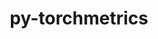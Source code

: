---
title: "py-torchmetrics"
layout: cache
categories: [package, develop-2024-03-17]
meta: {"versions": ["1.3.1"], "compilers": ["apple-clang@=15.0.0", "gcc@=11.4.0"], "oss": ["ubuntu22.04", "ventura"], "platforms": ["darwin", "linux"], "targets": ["aarch64", "neoverse_v1", "neoverse_v2", "x86_64_v3"], "stacks": ["e4s", "e4s-neoverse-v2", "e4s-neoverse_v1", "ml-darwin-aarch64-mps", "ml-linux-x86_64-cpu", "ml-linux-x86_64-cuda", "ml-linux-x86_64-rocm", "root"], "num_specs": 19, "num_specs_by_stack": {"root": 19, "ml-darwin-aarch64-mps": 4, "e4s-neoverse_v1": 1, "e4s-neoverse-v2": 1, "ml-linux-x86_64-cpu": 4, "e4s": 1, "ml-linux-x86_64-rocm": 4, "ml-linux-x86_64-cuda": 4}}
spec_details: [{"hash": "nbomurlbqmahdvmdqtrxtkugfqumo7js", "compiler": "apple-clang@=15.0.0", "versions": ["1.3.1"], "os": "ventura", "platform": "darwin", "target": "aarch64", "variants": ["build_system=python_pip"], "stacks": ["root", "ml-darwin-aarch64-mps"], "size": "-", "tarball": "https://binaries.spack.io/develop-2024-03-17/build_cache/darwin-ventura-aarch64/apple-clang-15.0.0/py-torchmetrics-1.3.1/darwin-ventura-aarch64-apple-clang-15.0.0-py-torchmetrics-1.3.1-nbomurlbqmahdvmdqtrxtkugfqumo7js.spack"}, {"hash": "2vl2bvsi2nxjuw2jqildsmj4js2upoqh", "compiler": "apple-clang@=15.0.0", "versions": ["1.3.1"], "os": "ventura", "platform": "darwin", "target": "aarch64", "variants": ["build_system=python_pip"], "stacks": ["root", "ml-darwin-aarch64-mps"], "size": "-", "tarball": "https://binaries.spack.io/develop-2024-03-17/build_cache/darwin-ventura-aarch64/apple-clang-15.0.0/py-torchmetrics-1.3.1/darwin-ventura-aarch64-apple-clang-15.0.0-py-torchmetrics-1.3.1-2vl2bvsi2nxjuw2jqildsmj4js2upoqh.spack"}, {"hash": "6lprrg6dvgxzshvjkyxtfxgfiv6b6vkw", "compiler": "apple-clang@=15.0.0", "versions": ["1.3.1"], "os": "ventura", "platform": "darwin", "target": "aarch64", "variants": ["build_system=python_pip"], "stacks": ["root", "ml-darwin-aarch64-mps"], "size": "-", "tarball": "https://binaries.spack.io/develop-2024-03-17/build_cache/darwin-ventura-aarch64/apple-clang-15.0.0/py-torchmetrics-1.3.1/darwin-ventura-aarch64-apple-clang-15.0.0-py-torchmetrics-1.3.1-6lprrg6dvgxzshvjkyxtfxgfiv6b6vkw.spack"}, {"hash": "sgg5mqom2d35ab2acaos3x4hbsfm72gd", "compiler": "apple-clang@=15.0.0", "versions": ["1.3.1"], "os": "ventura", "platform": "darwin", "target": "aarch64", "variants": ["build_system=python_pip"], "stacks": ["root", "ml-darwin-aarch64-mps"], "size": "-", "tarball": "https://binaries.spack.io/develop-2024-03-17/build_cache/darwin-ventura-aarch64/apple-clang-15.0.0/py-torchmetrics-1.3.1/darwin-ventura-aarch64-apple-clang-15.0.0-py-torchmetrics-1.3.1-sgg5mqom2d35ab2acaos3x4hbsfm72gd.spack"}, {"hash": "6l222czmtr4rqzbpjfoutq2tbhc2swqn", "compiler": "gcc@=11.4.0", "versions": ["1.3.1"], "os": "ubuntu22.04", "platform": "linux", "target": "neoverse_v1", "variants": ["build_system=python_pip"], "stacks": ["e4s-neoverse_v1", "root"], "size": "-", "tarball": "https://binaries.spack.io/develop-2024-03-17/build_cache/linux-ubuntu22.04-neoverse_v1/gcc-11.4.0/py-torchmetrics-1.3.1/linux-ubuntu22.04-neoverse_v1-gcc-11.4.0-py-torchmetrics-1.3.1-6l222czmtr4rqzbpjfoutq2tbhc2swqn.spack"}, {"hash": "fwpvuyqhlg5gfcjqoalkzmmqct23sspu", "compiler": "gcc@=11.4.0", "versions": ["1.3.1"], "os": "ubuntu22.04", "platform": "linux", "target": "neoverse_v2", "variants": ["build_system=python_pip"], "stacks": ["root", "e4s-neoverse-v2"], "size": "-", "tarball": "https://binaries.spack.io/develop-2024-03-17/build_cache/linux-ubuntu22.04-neoverse_v2/gcc-11.4.0/py-torchmetrics-1.3.1/linux-ubuntu22.04-neoverse_v2-gcc-11.4.0-py-torchmetrics-1.3.1-fwpvuyqhlg5gfcjqoalkzmmqct23sspu.spack"}, {"hash": "y4suoggxrl2csyveghuxzi6mzhalqoty", "compiler": "gcc@=11.4.0", "versions": ["1.3.1"], "os": "ubuntu22.04", "platform": "linux", "target": "x86_64_v3", "variants": ["build_system=python_pip"], "stacks": ["ml-linux-x86_64-cpu", "root"], "size": "-", "tarball": "https://binaries.spack.io/develop-2024-03-17/build_cache/linux-ubuntu22.04-x86_64_v3/gcc-11.4.0/py-torchmetrics-1.3.1/linux-ubuntu22.04-x86_64_v3-gcc-11.4.0-py-torchmetrics-1.3.1-y4suoggxrl2csyveghuxzi6mzhalqoty.spack"}, {"hash": "y5c7lda75bt75vzpgdukufr7h4yzqhpa", "compiler": "gcc@=11.4.0", "versions": ["1.3.1"], "os": "ubuntu22.04", "platform": "linux", "target": "x86_64_v3", "variants": ["build_system=python_pip"], "stacks": ["e4s", "root"], "size": "-", "tarball": "https://binaries.spack.io/develop-2024-03-17/build_cache/linux-ubuntu22.04-x86_64_v3/gcc-11.4.0/py-torchmetrics-1.3.1/linux-ubuntu22.04-x86_64_v3-gcc-11.4.0-py-torchmetrics-1.3.1-y5c7lda75bt75vzpgdukufr7h4yzqhpa.spack"}, {"hash": "4ncprjancr6ccm3cjjydbkswqfg5s7ks", "compiler": "gcc@=11.4.0", "versions": ["1.3.1"], "os": "ubuntu22.04", "platform": "linux", "target": "x86_64_v3", "variants": ["build_system=python_pip"], "stacks": ["root", "ml-linux-x86_64-rocm"], "size": "-", "tarball": "https://binaries.spack.io/develop-2024-03-17/build_cache/linux-ubuntu22.04-x86_64_v3/gcc-11.4.0/py-torchmetrics-1.3.1/linux-ubuntu22.04-x86_64_v3-gcc-11.4.0-py-torchmetrics-1.3.1-4ncprjancr6ccm3cjjydbkswqfg5s7ks.spack"}, {"hash": "qes3slunseeeektlcxw5rgfrholuxvb5", "compiler": "gcc@=11.4.0", "versions": ["1.3.1"], "os": "ubuntu22.04", "platform": "linux", "target": "x86_64_v3", "variants": ["build_system=python_pip"], "stacks": ["ml-linux-x86_64-cuda", "root"], "size": "-", "tarball": "https://binaries.spack.io/develop-2024-03-17/build_cache/linux-ubuntu22.04-x86_64_v3/gcc-11.4.0/py-torchmetrics-1.3.1/linux-ubuntu22.04-x86_64_v3-gcc-11.4.0-py-torchmetrics-1.3.1-qes3slunseeeektlcxw5rgfrholuxvb5.spack"}, {"hash": "wwqnlkjitndco3giegi2ir7uepdzk76s", "compiler": "gcc@=11.4.0", "versions": ["1.3.1"], "os": "ubuntu22.04", "platform": "linux", "target": "x86_64_v3", "variants": ["build_system=python_pip"], "stacks": ["ml-linux-x86_64-cpu", "root"], "size": "-", "tarball": "https://binaries.spack.io/develop-2024-03-17/build_cache/linux-ubuntu22.04-x86_64_v3/gcc-11.4.0/py-torchmetrics-1.3.1/linux-ubuntu22.04-x86_64_v3-gcc-11.4.0-py-torchmetrics-1.3.1-wwqnlkjitndco3giegi2ir7uepdzk76s.spack"}, {"hash": "fkqjgi2jo3zuuuex7guhvml5vd5mfii3", "compiler": "gcc@=11.4.0", "versions": ["1.3.1"], "os": "ubuntu22.04", "platform": "linux", "target": "x86_64_v3", "variants": ["build_system=python_pip"], "stacks": ["ml-linux-x86_64-cuda", "root"], "size": "-", "tarball": "https://binaries.spack.io/develop-2024-03-17/build_cache/linux-ubuntu22.04-x86_64_v3/gcc-11.4.0/py-torchmetrics-1.3.1/linux-ubuntu22.04-x86_64_v3-gcc-11.4.0-py-torchmetrics-1.3.1-fkqjgi2jo3zuuuex7guhvml5vd5mfii3.spack"}, {"hash": "2v7diqamhlfqfq2zuvdd77adu64zftwy", "compiler": "gcc@=11.4.0", "versions": ["1.3.1"], "os": "ubuntu22.04", "platform": "linux", "target": "x86_64_v3", "variants": ["build_system=python_pip"], "stacks": ["root", "ml-linux-x86_64-rocm"], "size": "-", "tarball": "https://binaries.spack.io/develop-2024-03-17/build_cache/linux-ubuntu22.04-x86_64_v3/gcc-11.4.0/py-torchmetrics-1.3.1/linux-ubuntu22.04-x86_64_v3-gcc-11.4.0-py-torchmetrics-1.3.1-2v7diqamhlfqfq2zuvdd77adu64zftwy.spack"}, {"hash": "ybewvz27xcwn3c2j7hz56qlclzmfitej", "compiler": "gcc@=11.4.0", "versions": ["1.3.1"], "os": "ubuntu22.04", "platform": "linux", "target": "x86_64_v3", "variants": ["build_system=python_pip"], "stacks": ["ml-linux-x86_64-cpu", "root"], "size": "-", "tarball": "https://binaries.spack.io/develop-2024-03-17/build_cache/linux-ubuntu22.04-x86_64_v3/gcc-11.4.0/py-torchmetrics-1.3.1/linux-ubuntu22.04-x86_64_v3-gcc-11.4.0-py-torchmetrics-1.3.1-ybewvz27xcwn3c2j7hz56qlclzmfitej.spack"}, {"hash": "4uqw4rdatcxuwrb26cd4hjszykxoiulc", "compiler": "gcc@=11.4.0", "versions": ["1.3.1"], "os": "ubuntu22.04", "platform": "linux", "target": "x86_64_v3", "variants": ["build_system=python_pip"], "stacks": ["root", "ml-linux-x86_64-rocm"], "size": "-", "tarball": "https://binaries.spack.io/develop-2024-03-17/build_cache/linux-ubuntu22.04-x86_64_v3/gcc-11.4.0/py-torchmetrics-1.3.1/linux-ubuntu22.04-x86_64_v3-gcc-11.4.0-py-torchmetrics-1.3.1-4uqw4rdatcxuwrb26cd4hjszykxoiulc.spack"}, {"hash": "rmzuaxwxave4mmndwi5ovmpq364zfdsa", "compiler": "gcc@=11.4.0", "versions": ["1.3.1"], "os": "ubuntu22.04", "platform": "linux", "target": "x86_64_v3", "variants": ["build_system=python_pip"], "stacks": ["ml-linux-x86_64-cuda", "root"], "size": "-", "tarball": "https://binaries.spack.io/develop-2024-03-17/build_cache/linux-ubuntu22.04-x86_64_v3/gcc-11.4.0/py-torchmetrics-1.3.1/linux-ubuntu22.04-x86_64_v3-gcc-11.4.0-py-torchmetrics-1.3.1-rmzuaxwxave4mmndwi5ovmpq364zfdsa.spack"}, {"hash": "ku2joyrjt6k5frrt4734frmy7miko2cx", "compiler": "gcc@=11.4.0", "versions": ["1.3.1"], "os": "ubuntu22.04", "platform": "linux", "target": "x86_64_v3", "variants": ["build_system=python_pip"], "stacks": ["ml-linux-x86_64-cpu", "root"], "size": "-", "tarball": "https://binaries.spack.io/develop-2024-03-17/build_cache/linux-ubuntu22.04-x86_64_v3/gcc-11.4.0/py-torchmetrics-1.3.1/linux-ubuntu22.04-x86_64_v3-gcc-11.4.0-py-torchmetrics-1.3.1-ku2joyrjt6k5frrt4734frmy7miko2cx.spack"}, {"hash": "wbonhm35r5ahae5jduu6tju6djptrpys", "compiler": "gcc@=11.4.0", "versions": ["1.3.1"], "os": "ubuntu22.04", "platform": "linux", "target": "x86_64_v3", "variants": ["build_system=python_pip"], "stacks": ["root", "ml-linux-x86_64-rocm"], "size": "-", "tarball": "https://binaries.spack.io/develop-2024-03-17/build_cache/linux-ubuntu22.04-x86_64_v3/gcc-11.4.0/py-torchmetrics-1.3.1/linux-ubuntu22.04-x86_64_v3-gcc-11.4.0-py-torchmetrics-1.3.1-wbonhm35r5ahae5jduu6tju6djptrpys.spack"}, {"hash": "bjdqwov3vmypj6lhxxdrqs4s2ptrxhki", "compiler": "gcc@=11.4.0", "versions": ["1.3.1"], "os": "ubuntu22.04", "platform": "linux", "target": "x86_64_v3", "variants": ["build_system=python_pip"], "stacks": ["ml-linux-x86_64-cuda", "root"], "size": "-", "tarball": "https://binaries.spack.io/develop-2024-03-17/build_cache/linux-ubuntu22.04-x86_64_v3/gcc-11.4.0/py-torchmetrics-1.3.1/linux-ubuntu22.04-x86_64_v3-gcc-11.4.0-py-torchmetrics-1.3.1-bjdqwov3vmypj6lhxxdrqs4s2ptrxhki.spack"}]
---
